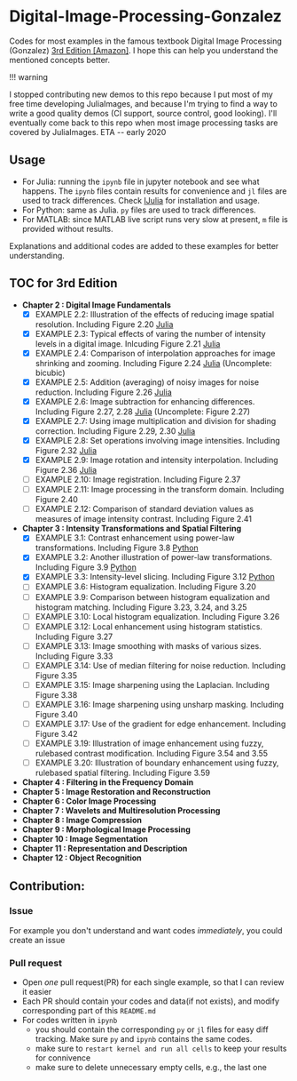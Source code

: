 # Digital-Image-Processing-Gonzalez
Codes for most examples in the famous textbook Digital Image Processing (Gonzalez) [3rd Edition [Amazon]](https://www.amazon.com/Digital-Image-Processing-Rafael-Gonzalez/dp/013168728X/ref=sr_1_2?ie=UTF8&qid=1535526723&sr=8-2&keywords=digital+image+processing). I hope this can help you understand the mentioned concepts better.

!!! warning

I stopped contributing new demos to this repo because I put most of my free time developing JuliaImages, and because I'm trying to find a way to write a good quality demos (CI support, source control, good looking). I'll eventually come back to this repo when most image processing tasks are covered by JuliaImages. ETA -- early 2020

## Usage
* For Julia: running the `ipynb` file in jupyter notebook and see what happens. The `ipynb` files contain results for convenience and `jl` files are used to track differences. Check [IJulia](https://github.com/JuliaLang/IJulia.jl) for installation and usage.
* For Python: same as Julia. `py` files are used to track differences.
* For MATLAB: since MATLAB live script runs very slow at present, `m` file is provided without results.

Explanations and additional codes are added to these examples for better understanding.

## TOC for 3rd Edition
* **Chapter 2 : Digital Image Fundamentals**
  - [x] EXAMPLE 2.2: Illustration of the effects of reducing image spatial resolution. Including Figure 2.20 [Julia](DIP3E/Codes/Julia/Chapter-2/Example2-2.ipynb)
  - [x] EXAMPLE 2.3: Typical effects of varing the number of intensity levels in a digital image. Inlcuding Figure 2.21 [Julia](DIP3E/Codes/Julia/Chapter-2/Example2-3.ipynb)
  - [x] EXAMPLE 2.4: Comparison of interpolation approaches for image shrinking and zooming. Including Figure 2.24 [Julia](DIP3E/Codes/Julia/Chapter-2/Example2-4.ipynb) (Uncomplete: bicubic)
  - [x] EXAMPLE 2.5: Addition (averaging) of noisy images for noise reduction. Including Figure 2.26 [Julia](DIP3E/Codes/Julia/Chapter-2/Example2-5.ipynb)
  - [x] EXAMPLE 2.6: Image subtraction for enhancing differences. Including Figure 2.27, 2.28 [Julia](DIP3E/Codes/Julia/Chapter-2/Example2-6.ipynb) (Uncomplete: Figure 2.27)
  - [x] EXAMPLE 2.7: Using image multiplication and division for shading correction. Including Figure 2.29, 2.30 [Julia](DIP3E/Codes/Julia/Chapter-2/Example2-7.ipynb)
  - [x] EXAMPLE 2.8: Set operations involving image intensities. Including Figure 2.32 [Julia](DIP3E/Codes/Julia/Chapter-2/Example2-8.ipynb)
  - [x] EXAMPLE 2.9: Image rotation and intensity interpolation. Including Figure 2.36 [Julia](DIP3E/Codes/Julia/Chapter-2/Example2-9.ipynb)
  - [ ] EXAMPLE 2.10: Image registration. Including Figure 2.37
  - [ ] EXAMPLE 2.11: Image processing in the transform domain. Including Figure 2.40
  - [ ] EXAMPLE 2.12: Comparison of standard deviation values as measures of image intensity contrast. Including Figure 2.41
* **Chapter 3 : Intensity Transformations and Spatial Filtering**
  - [x] EXAMPLE 3.1: Contrast enhancement using power-law transformations. Including Figure 3.8  [Python](DIP3E/Codes/Python/Chapter-3/Example3-1.ipynb)
  - [x] EXAMPLE 3.2: Another illustration of power-law transformations. Including Figure 3.9  [Python](DIP3E/Codes/Python/Chapter-3/Example3-2.ipynb)
  - [x] EXAMPLE 3.3: Intensity-level slicing. Including Figure 3.12  [Python](DIP3E/Codes/Python/Chapter-3/Example3-3.ipynb)
  - [ ] EXAMPLE 3.6: Histogram equalization. Including Figure 3.20
  - [ ] EXAMPLE 3.9: Comparison between histogram equalization and histogram matching. Including Figure 3.23, 3.24, and 3.25
  - [ ] EXAMPLE 3.10: Local histogram equalization. Including Figure 3.26
  - [ ] EXAMPLE 3.12: Local enhancement using histogram statistics. Including Figure 3.27
  - [ ] EXAMPLE 3.13: Image smoothing with masks of various sizes. Including Figure 3.33
  - [ ] EXAMPLE 3.14: Use of median filtering for noise reduction. Including Figure 3.35
  - [ ] EXAMPLE 3.15: Image sharpening using the Laplacian. Including Figure 3.38
  - [ ] EXAMPLE 3.16: Image sharpening using unsharp masking. Including Figure 3.40
  - [ ] EXAMPLE 3.17: Use of the gradient for edge enhancement. Including Figure 3.42
  - [ ] EXAMPLE 3.19: Illustration of image enhancement using fuzzy, rulebased contrast modification. Including Figure 3.54 and 3.55
  - [ ] EXAMPLE 3.20: Illustration of boundary enhancement using fuzzy, rulebased spatial filtering. Including Figure 3.59
* **Chapter 4 : Filtering in the Frequency Domain**
* **Chapter 5 : Image Restoration and Reconstruction**
* **Chapter 6 : Color Image Processing**
* **Chapter 7 : Wavelets and Multiresolution Processing**
* **Chapter 8 : Image Compression**
* **Chapter 9 : Morphological Image Processing**
* **Chapter 10 : Image Segmentation**
* **Chapter 11 : Representation and Description**
* **Chapter 12 : Object Recognition**

## Contribution:

### Issue
For example you don't understand and want codes *immediately*, you could create an issue

### Pull request
* Open *one* pull request(PR) for each single example, so that I can review it easier
* Each PR should contain your codes and data(if not exists), and modify corresponding part of this `README.md`
* For codes written in `ipynb` 
	* you should contain the corresponding `py` or `jl` files for easy diff tracking. Make sure `py` and `ipynb` contains the same codes.
	* make sure to `restart kernel and run all cells` to keep your results for connivence
	* make sure to delete unnecessary empty cells, e.g., the last one
